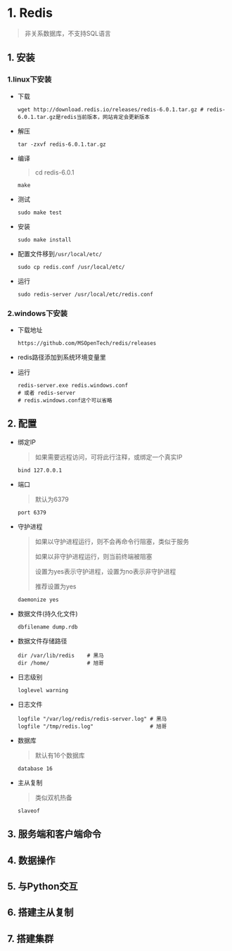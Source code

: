 # 1. Redis

> 非关系数据库，不支持SQL语言

## 1. 安装

### 1.linux下安装

+ 下载

  ```shell
  wget http://download.redis.io/releases/redis-6.0.1.tar.gz # redis-6.0.1.tar.gz是redis当前版本，网站肯定会更新版本
  ```

+ 解压

  ```shell
  tar -zxvf redis-6.0.1.tar.gz 
  ```

+ 编译

  > cd redis-6.0.1

  ```shell
  make
  ```

+ 测试

  ```shell
  sudo make test
  ```

+ 安装

  ```shell
  sudo make install
  ```

+ 配置文件移到`/usr/local/etc/`

  ```shell
  sudo cp redis.conf /usr/local/etc/
  ```

+ 运行

  ```shell
  sudo redis-server /usr/local/etc/redis.conf
  ```

### 2.windows下安装

+ 下载地址

  ```shell
  https://github.com/MSOpenTech/redis/releases
  ```

+ redis路径添加到系统环境变量里

+ 运行

  ```shell
  redis-server.exe redis.windows.conf
  # 或者 redis-server
  # redis.windows.conf这个可以省略
  ```

## 2. 配置

+ 绑定IP

  > 如果需要远程访问，可将此行注释，或绑定一个真实IP

  ```shell
  bind 127.0.0.1
  ```

+ 端口

  > 默认为6379

  ```shell
  port 6379
  ```

+ 守护进程

  >如果以守护进程运行，则不会再命令行阻塞，类似于服务
  >
  >如果以非守护进程运行，则当前终端被阻塞
  >
  >设置为yes表示守护进程，设置为no表示非守护进程
  >
  >推荐设置为yes

  ```shell
  daemonize yes
  ```

+ 数据文件(持久化文件)

  ```shell
  dbfilename dump.rdb
  ```

+ 数据文件存储路径

  ```shell
  dir /var/lib/redis	# 黑马
  dir /home/			# 旭哥
  ```

+ 日志级别

  ```shell
  loglevel warning
  ```

+ 日志文件

  ```shell
  logfile "/var/log/redis/redis-server.log"	# 黑马
  logfile "/tmp/redis.log"					# 旭哥
  ```

+ 数据库

  > 默认有16个数据库

  ```shell
  database 16
  ```

+ 主从复制

  > 类似双机热备

  ```shell
  slaveof
  ```

## 3. 服务端和客户端命令



## 4. 数据操作



## 5. 与Python交互



## 6. 搭建主从复制



## 7. 搭建集群

